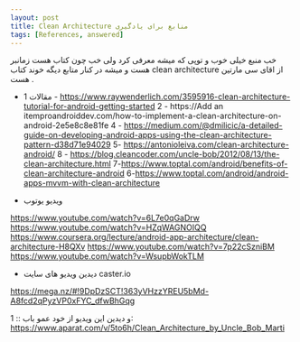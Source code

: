```yaml
---
layout: post
title: ‫منابع برای یادگیری Clean Architecture
tags: [References, answered]
---
```




<!-- comment #664031817 -->

خب منبع خیلی خوب و توپی که میشه معرفی کرد ولی  خب چون کتاب هست زمانبر هست و میشه در کنار متابع  دیگه خوند کتاب clean architecture
از اقای سی مارتین هست . 

- مقالات 
1 - https://www.raywenderlich.com/3595916-clean-architecture-tutorial-for-android-getting-started
2 - https://Add an itemproandroiddev.com/how-to-implement-a-clean-architecture-on-android-2e5e8c8e81fe
4 - https://medium.com/@dmilicic/a-detailed-guide-on-developing-android-apps-using-the-clean-architecture-pattern-d38d71e94029
5- https://antonioleiva.com/clean-architecture-android/
8 - https://blog.cleancoder.com/uncle-bob/2012/08/13/the-clean-architecture.html
7-https://www.toptal.com/android/benefits-of-clean-architecture-android
6-https://www.toptal.com/android/android-apps-mvvm-with-clean-architecture


- ویدیو یوتوب

https://www.youtube.com/watch?v=6L7e0qGaDrw
https://www.youtube.com/watch?v=HZqWAGNOIQQ
https://www.coursera.org/lecture/android-app-architecture/clean-architecture-H8QXv
https://www.youtube.com/watch?v=7p22cSzniBM
https://www.youtube.com/watch?v=WsupbWokTLM


- دیدین ویدیو های سایت caster.io 

https://mega.nz/#!9DpDzSCT!363yVHzzYREU5bMd-A8fcd2qPyzVP0xFYC_dfwBhGqg


و دیدین این ویدیو از خود عمو باب :: 1: 
https://www.aparat.com/v/5to6h/Clean_Architecture_by_Uncle_Bob_Marti


